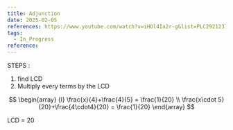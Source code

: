 ```yaml
---
title: Adjunction
date: 2025-02-05
references: https://www.youtube.com/watch?v=iHOl4Ia2r-g&list=PLC292123722B1B450&index=14
tags:
  - In_Progress
reference:
---
```

STEPS :  
1.  find LCD
2. Multiply every terms by the LCD 

$$
\begin{array} {l}
 \frac{x}{4}+\frac{4}{5}   = \frac{1}{20} \\
 \frac{x\cdot 5}{20}+\frac{4\cdot4}{20}   = \frac{1}{20}
\end{array} 
$$


LCD  = 20 